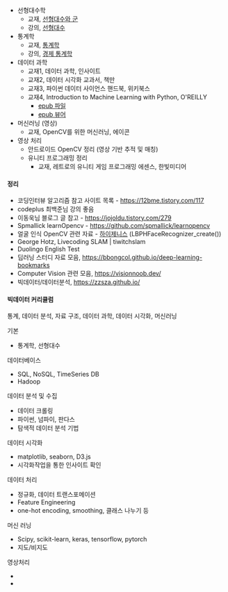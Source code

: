 - 선형대수학
  - 교재, [선형대수와 군](http://www.yes24.com/Product/Goods/17976995?scode=032&OzSrank=1)
  - 강의, [선형대수](http://www.kocw.net/home/m/search/kemView.do?kemId=977757)
- 통계학
  - 교재, [통계학](http://www.yes24.com/Product/Goods/8584999?scode=032&OzSrank=1)
  - 강의, [경제 통계학](http://www.kmooc.kr/courses/course-v1:SNUk+SNU212_204_1k+2019_T1/about)
- 데이터 과학
  - 교재1, 데이터 과학, 인사이트
  - 교재2, 데이터 시각화 교과서, 책만
  - 교재3, 파이썬 데이터 사이언스 핸드북, 위키북스
  - 교재4, Introduction to Machine Learning with Python, O'REILLY
    - [epub 파일](https://ru.b-ok2.org/book/2773770/5669a2)
    - [epub 뷰어](https://m.blog.naver.com/PostView.nhn?blogId=mebume&logNo=202699683&proxyReferer=https:%2F%2Fwww.google.com%2F)
- 머신러닝 (영상)
  - 교재, OpenCV를 위한 머신러닝, 에이콘
- 영상 처리
  - 안드로이드 OpenCV 정리 (영상 기반 추적 및 매칭)
  - 유니티 프로그래밍 정리
    - 교재, 레트로의 유니티 게임 프로그래밍 에센스, 한빛미디어

#### 정리

- 코딩인터뷰 알고리즘 참고 사이트 목록 - https://12bme.tistory.com/117
- codeplus 최백준님 강의 좋음
- 이동욱님 블로그 글 참고 - https://jojoldu.tistory.com/279
- Spmallick learnOpencv - https://github.com/spmallick/learnopencv
- 얼굴 인식 OpenCV 관련 자료 - [하이제니스](http://blog.naver.com/PostView.nhn?blogId=chandong83&logNo=221436424539&parentCategoryNo=&categoryNo=44&viewDate=&isShowPopularPosts=true&from=search) (LBPHFaceRecognizer_create())
- George Hotz, Livecoding SLAM | tiwitchslam
- Duolingo English Test
- 딥러닝 스터디 자료 모음, https://bbongcol.github.io/deep-learning-bookmarks
- Computer Vision 관련 모음, https://visionnoob.dev/
- 빅데이터/데이터분석, https://zzsza.github.io/





#### 빅데이터 커리큘럼

통계, 데이터 분석, 자료 구조, 데이터 과학, 데이터 시각화, 머신러닝



기본

- 통계학, 선형대수



데이터베이스

- SQL, NoSQL, TimeSeries DB
- Hadoop



데이터 분석 및 수집

- 데이터 크롤링
- 파이썬, 넘파이, 판다스
- 탐색적 데이터 분석 기법



데이터 시각화

- matplotlib, seaborn, D3.js
- 시각화작업을 통한 인사이트 확인



데이터 처리

- 정규화, 데이터 트랜스포메이션
- Feature Engineering
- one-hot encoding, smoothing, 클래스 나누기 등



머신 러닝

- Scipy, scikit-learn, keras, tensorflow, pytorch
- 지도/비지도



영상처리

- 
- 

